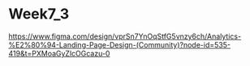# Week7_3

https://www.figma.com/design/vprSn7YnOqStfG5vnzy6ch/Analytics-%E2%80%94-Landing-Page-Design-(Community)?node-id=535-419&t=PXMoaGyZlcOGcazu-0